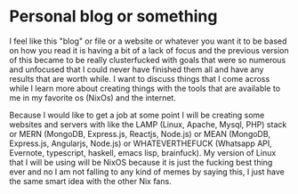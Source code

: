 # Personal blog or something

I feel like this "blog" or file or a website or whatever you want it to be based on how you read it
is having a bit of a lack of focus and the previous version of this became to be really clusterfucked
with goals that were so numerous and unfocused that I could never have finished them all and have any
results that are worth while. I want to discuss things that I come across while I learn more about
creating things with the tools that are available to me in my favorite os (NixOs) and the internet.

Because I would like to get a job at some point I will be creating some websites and servers with
like the LAMP (Linux, Apache, Mysql, PHP) stack or MERN (MongoDB, Express.js, Reactjs, Node.js) or
MEAN (MongoDB, Express.js, Angularjs, Node.js) or WHATEVERTHEFUCK (Whatsapp API, Evernote, typescript,
haskell, emacs lisp, brainfuck). My version of Linux that I will be using will be NixOS because it is
just the fucking best thing ever and no I am not falling to any kind of memes by saying this, I just
have the same smart idea with the other Nix fans.
